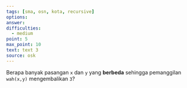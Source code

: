 ```yaml
---
tags: [sma, osn, kota, recursive]
options: 
answer: 
difficulties:
  - medium
point: 5
max_point: 10
text: text 3
source: osk
---
```


Berapa banyak pasangan `x` dan `y` yang **berbeda** sehingga pemanggilan `wah(x,y)` mengembalikan `3`?
